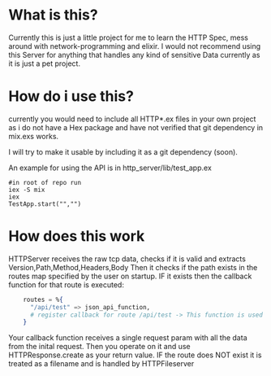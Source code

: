 # What is this?

Currently this is just a little project for me to learn the HTTP Spec, mess around with network-programming and elixir.
I would not recommend using this Server for anything that handles any kind of sensitive Data currently as it is just a pet project.

# How do i use this?

currently you would need to include all HTTP\*.ex files in your own project as i do not have a Hex package and have not verified that git dependency in mix.exs works.

I will try to make it usable by including it as a git dependency (soon).

An example for using the API is in http_server/lib/test_app.ex
```
#in root of repo run
iex -S mix
iex
TestApp.start("","")
```


# How does this work
HTTPServer receives the raw tcp data, checks if it is valid and extracts Version,Path,Method,Headers,Body
Then it checks if the path exists in the routes map specified by the user on startup.
IF it exists then the callback function for that route is executed:

```elixir
    routes = %{
      "/api/test" => json_api_function,
      # register callback for route /api/test -> This function is used to generate responses for /api/test
    }
```

Your callback function receives a single request param with all the data from the inital request.
Then you operate on it and use HTTPResponse.create as your return value.
IF the route does NOT exist it is treated as a filename and is handled by HTTPFileserver
